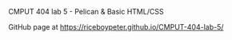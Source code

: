 CMPUT 404 lab 5 - Pelican & Basic HTML/CSS

GitHub page at https://riceboypeter.github.io/CMPUT-404-lab-5/